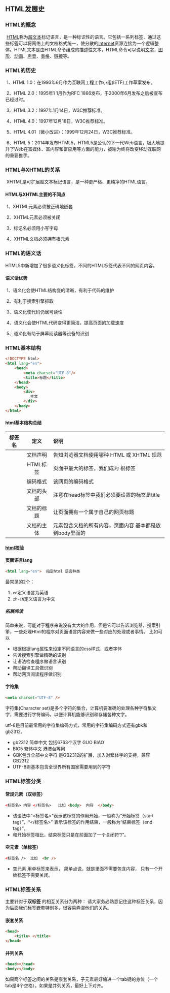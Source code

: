 ## HTML发展史

### HTML的概念

​		[HTML](https://baike.baidu.com/item/HTML/97049)称为[超文本](https://baike.baidu.com/item/超文本/2832422)标记语言，是一种标识性的语言。它包括一系列标签．通过这些标签可以将网络上的文档格式统一，使分散的[Internet](https://baike.baidu.com/item/Internet/272794)资源连接为一个逻辑整体。HTML文本是由HTML命令组成的描述性文本，HTML命令可以说明[文字](https://baike.baidu.com/item/文字/612910)，[图形](https://baike.baidu.com/item/图形/773307)、[动画](https://baike.baidu.com/item/动画/206564)、[声音](https://baike.baidu.com/item/声音/33686)、[表格](https://baike.baidu.com/item/表格/3371820)、[链接](https://baike.baidu.com/item/链接/2665501)等。

### HTML的历史

​		1、HTML 1.0：在1993年6月作为互联网工程工作小组(IETF)工作草案发布。

​		2、HTML 2.0：1995年1 1月作为RFC 1866发布，于2000年6月发布之后被宣布已经过时。 

​		3、HTML 3.2：1997年1月14日，W3C推荐标准。

​		4、HTML 4.0：1997年12月18日，W3C推荐标准。

​		5、HTML 4.01（微小改进）：1999年12月24日，W3C推荐标准。

​		6、HTML 5：2014年发布HTML5，HTML5是公认的下一代Web语言，极大地提升了Web在富媒体、富内容和富应用等方面的能力，被喻为终将改变移动互联网的重要推手。

### HTML与XHTML的关系

​		XHTML是可扩展超文本标记语言，是一种更严格、更纯净的HTML语言。

#### HTML与XHTML主要的不同点

​		1、XHTML元素必须被正确地嵌套

​		2、XHTML元素必须被关闭

​		3、标记名必须用小写字母

​		4、XHTML文档必须拥有根元素

### HTML的语义话

​		HTML5中新增加了很多语义化标签，不同的HTML标签代表不同的网页内容。

#### 语义话优势

​		1、语义化会使HTML结构变的清晰，有利于代码的维护

​		2、有利于搜索引擎抓取

​		3、语义化使代码仍居可读性

​		4、语义化会使HTML代码变得更简洁，提高页面的加载速度

​		5、语义化有助于屏幕阅读器等设备的识别

### HTML基本结构

```html
<!DOCTYPE html>
<html lang="en">   
    <head> 
        <meta charset="UTF-8"/>
        <title>标题</title>
    </head>
    <body>
        <div>
           主文
        </div>
    </body>
</html>
```

#### html基本结构总结

| 标签名          |    定义    | 说明                                                    |
| --------------- | :--------: | :------------------------------------------------------ |
| <!DOCTYPE html> |  文档声明  | 告知浏览器文档使用哪种 HTML 或 XHTML 规范               |
| *<html></html>* |  HTML标签  | 页面中最大的标签，我们成为  根标签                      |
| <meta>          |  编码格式  | 该网页的编码格式                                        |
| <head></head>   | 文档的头部 | 注意在head标签中我们必须要设置的标签是title             |
| <title></title> | 文档的标题 | 让页面拥有一个属于自己的网页标题                        |
| <body></body>   | 文档的主体 | 元素包含文档的所有内容，页面内容 基本都是放到body里面的 |

#### [html校验](https://validator.w3.org/)


#### 页面语言lang

~~~html
<html lang="en">  指定html 语言种类
~~~

最常见的2个：

1. `en`定义语言为英语
2. `zh-CN`定义语言为中文

##### 拓展阅读

简单来说，可能对于程序来说没有太大的作用，但是它可以告诉浏览器，搜索引擎，一些处理Html的程序对页面语言内容来做一些对应的处理或者事情。
比如可以

- 根据根据lang属性来设定不同语言的css样式，或者字体
- 告诉搜索引擎做精确的识别
- 让语法检查程序做语言识别
- 帮助翻译工具做识别
- 帮助网页阅读程序做识别

#### 字符集

~~~html
<meta charset="UTF-8" />
~~~

字符集(Character set)是多个字符的集合，计算机要准确的处理各种字符集文字，需要进行字符编码，以便计算机能够识别和存储各种文字。

utf-8是目前最常用的字符集编码方式，常用的字符集编码方式还有gbk和gb2312。

* gb2312 简单中文  包括6763个汉字  GUO BIAO
* BIG5   繁体中文 港澳台等用
* GBK包含全部中文字符    是GB2312的扩展，加入对繁体字的支持，兼容GB2312
* UTF-8则基本包含全世界所有国家需要用到的字符

### HTML标签分类

#### 常规元素（双标签）

```html
<标签名> 内容 </标签名>   比如 <body>  内容  </body>
```

* 该语法中“<标签名>”表示该标签的作用开始，一般称为“开始标签（start tag）”，“</标签名>” 表示该标签的作用结束，一般称为“结束标签（end tag）”。
* 和开始标签相比，结束标签只是在前面加了一个关闭符“/”。

#### 空元素（单标签）

```html
<标签名 />  比如  <br />
```

* 空元素 用单标签来表示， 简单点说，就是里面不需要包含内容， 只有一个开始标签不需要关闭。

### HTML标签关系

主要针对于**双标签** 的相互关系分为两种：  请大家务必熟悉记住这种标签关系，因为后面我们标签嵌套特别多，很容易弄混他们的关系。

#### 嵌套关系

```html
<head>  
	<title> </title> 
</head>
```

#### 并列关系

```html
<head></head>
<body></body>
```

如果两个标签之间的关系是嵌套关系，子元素最好缩进一个tab键的身位（一个tab是4个空格）。如果是并列关系，最好上下对齐。

